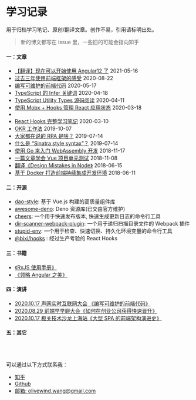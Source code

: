 # 学习记录

用于归档学习笔记、原创/翻译文章。创作不易，引用请标明出处。

> 新的博文都写在 issue 里，一些旧的可能会指向知乎

#### 一：文章

* [【翻译】现在可以开始使用 Angular12 了](https://github.com/olivewind/blog/issues/27) 2021-05-16
* [过去三年使用前端框架的感受](https://github.com/olivewind/blog/issues/13) 2020-08-22
* [编写可维护的前端代码](https://github.com/olivewind/blog/issues/8) 2020-05-17
* [TypeScript 的 Infer 关键词](https://github.com/olivewind/blog/issues/7) 2020-04-18
* [TypeScript Utility Types 源码阅读](https://github.com/olivewind/blog/issues/6) 2020-04-11
* [使用 Mobx + Hooks 管理 React 应用状态](https://github.com/olivewind/blog/issues/5) 2020-03-18
* 
* [React Hooks 完整学习笔记](https://github.com/olivewind/blog/issues/1) 2020-03-10
* [OKR 工作法](https://zhuanlan.zhihu.com/p/85453990) 2019-10-07
* [大家都在说的 RPA 是啥？](https://zhuanlan.zhihu.com/p/73478346) 2019-07-14
* [什么是 “Sinatra style syntax”？](https://zhuanlan.zhihu.com/p/73531136) 2019-07-14
* [使用 Go 来入门 WebAssembly 开发](https://zhuanlan.zhihu.com/p/50189676) 2018-11-17
* [一篇文章学会 Vue 项目单元测试](https://zhuanlan.zhihu.com/p/48758013) 2018-11-08
* [翻译《Design Mistakes in Node》](https://zhuanlan.zhihu.com/p/37637923) 2018-06-15
* [基于 Docker 打造前端持续集成开发环境](https://zhuanlan.zhihu.com/p/37961402) 2018-06-11

#### 二：开源
* [dao-style](https://github.com/DaoCloud/dao-style): 基于 Vue.js 构建的高质量组件库
* [awesome-deno](https://github.com/olivewind/awesome-deno): Deno 资源库(已交由官方维护)
* [cheers](https://github.com/olivewind/cheers): 一个用于快速发布版本, 快速生成更新日志的命令行工具
* [dir-scanner-webpack-plugin](https://github.com/olivewind/dir-scanner-webpack-plugin): 一个用于递归扫描目录文件的 Webpack 插件
* [stupid-env](https://github.com/olivewind/stupid-env): 一个用于检查、快速切换、持久化环境变量的命令行工具
* [@bixi/hooks](https://github.com/olivewind/bixi-hooks) : 经过生产考验的 React Hooks


#### 三：书籍
* [《RxJS 使用手册》](https://github.com/olivewind/learning-rxjs)
* [《领略 Angular 之美》](https://github.com/olivewind/angular-deep)

#### 四：演讲
* [2020.10.17  声网实时互联网大会 《编写可维护的前端代码》](https://app.ma.scrmtech.com/meetings/MeetingPc/Detail?pf_uid=14033_1616&id=24073)
* [2020.08.29 前端早早聊大会《如何在创业公司获得快速晋升》](https://zaotalk.huodongxing.com/go/tl14)
* [2020.10.17 极关技术沙龙上海站《大型 SPA 的前端架构演进史》](https://www.itdks.com/dakalive/detail/15324)

#### 五：其它


<br/><br/>

可以通过以下方式联系我：
* [知乎](https://www.zhihu.com/people/san-huan-mei-you-shao)
* [Github](https://github.com/olivewind)
* [邮箱: olivewind.wang@gmail.com](mailto:olivewind.wang@gmail.com)


